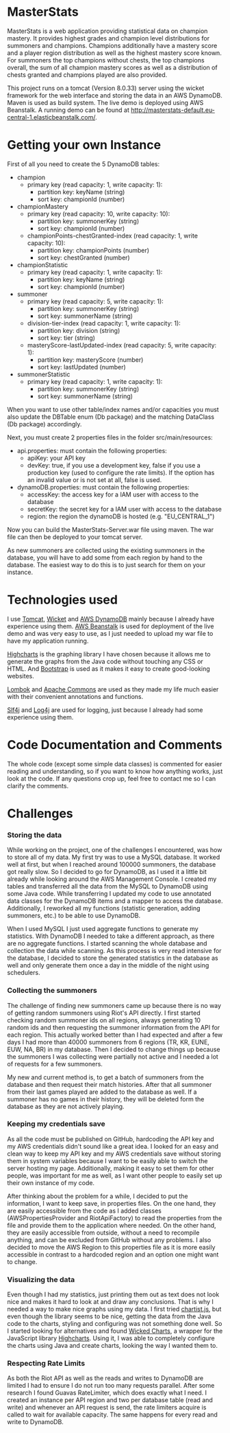 # MasterStats

MasterStats is a web application providing statistical data on champion
mastery. It provides highest grades and champion level distributions
for summoners and champions. Champions additionally have a mastery score
and a player region distribution as well as the highest mastery score known.
For summoners the top champions without chests, the top champions overall,
the sum of all champion mastery scores as well as a distribution of chests
granted and champions played are also provided.

This project runs on a tomcat (Version 8.0.33) server using the wicket framework
for the web interface and storing the data in an AWS DynamoDB. Maven is used as build
system. The live demo is deployed using AWS Beanstalk. A running demo can be found at
http://masterstats-default.eu-central-1.elasticbeanstalk.com/.

# Getting your own Instance
First of all you need to create the 5 DynamoDB tables:
* champion
  * primary key (read capacity: 1, write capacity: 1):
    * partition key: keyName (string)
    * sort key: championId (number)
* championMastery
  * primary key (read capacity: 10, write capacity: 10):
    * partition key: summonerKey (string)
    * sort key: championId (number)
  * championPoints-chestGranted-index (read capacity: 1, write capacity: 10):
    * partition key: championPoints (number)
    * sort key: chestGranted (number)
* championStatistic
  * primary key (read capacity: 1, write capacity: 1):
    * partition key: keyName (string)
    * sort key: championId (number)
* summoner
  * primary key (read capacity: 5, write capacity: 1):
    * partition key: summonerKey (string)
    * sort key: summonerName (string)
  * division-tier-index (read capacity: 1, write capacity: 1):
    * partition key: division (string)
    * sort key: tier (string)
  * masteryScore-lastUpdated-index (read capacity: 5, write capacity: 1):
    * partition key: masteryScore (number)
    * sort key: lastUpdated (number)
* summonerStatistic
  * primary key (read capacity: 1, write capacity: 1):
    * partition key: summonerKey (string)
    * sort key: summonerName (string)

When you want to use other table/index names and/or capacities you must also
update the DBTable enum (Db package) and the matching DataClass (Db package)
accordingly.

Next, you must create 2 properties files in the folder src/main/resources:
* api.properties: must contain the following properties:
  * apiKey: your API key
  * devKey: true, if you use a development key, false if you use a
  production key (used to configure the rate limits). If the option has
  an invalid value or is not set at all, false is used.
* dynamoDB.properties: must contain the following properties:
  * accessKey: the access key for a IAM user with access to the database
  * secretKey: the secret key for a IAM user with access to the database
  * region: the region the dynamoDB is hosted (e.g. "EU_CENTRAL_1")

Now you can build the MasterStats-Server.war file using maven. The war file
can then be deployed to your tomcat server.

As new summoners are collected using the existing summoners in the database,
you will have to add some from each region by hand to the database. The easiest
way to do this is to just search for them on your instance.

# Technologies used

I use [Tomcat](http://tomcat.apache.org/), [Wicket](http://wicket.apache.org/) and [AWS DynamoDB](https://aws.amazon.com/dynamodb) mainly because I already have experience
using them. [AWS Beanstalk](https://aws.amazon.com/elasticbeanstalk) is used for deployment of the live demo and was
very easy to use, as I just needed to upload my war file to have my
application running.

[Highcharts](http://www.highcharts.com/) is the graphing library I have chosen because it allows me to generate the graphs from the Java code without touching any CSS or HTML. And [Bootstrap](http://getbootstrap.com/) is used
as it makes it easy to create good-looking websites.

[Lombok](https://projectlombok.org/) and [Apache Commons](https://commons.apache.org/) are used as they made my life much easier with their
convenient annotations and functions.

[Slf4j](http://www.slf4j.org/) and [Log4j](http://logging.apache.org/log4j) are used for logging, just because I already had some experience using them.

# Code Documentation and Comments

The whole code (except some simple data classes) is commented for easier reading
and understanding, so if you want to know how anything works, just look at
the code. If any questions crop up, feel free to contact me so I can clarify
the comments.

# Challenges

### Storing the data
While working on the project, one of the challenges I encountered, was how to store
all of my data. My first try was to use a MySQL database. It worked well at first,
but when I reached around 100000 summoners, the database got really slow. So I
decided to go for DynamoDB, as I used it a little bit already while looking around
the AWS Management Console. I created my tables and transferred all the data from
the MySQL to DynamoDB using some Java code. While transferring I updated my code to
use annotated data classes for the DynamoDB items and a mapper to access the
database. Additionally, I reworked all my functions (statistic generation, adding
summoners, etc.) to be able to use DynamoDB.

When I used MySQL I just used aggregate functions to generate my statistics. With
DynamoDB I needed to take a different approach, as there are no aggregate functions.
I started scanning the whole database and collection the data while scanning. As this
process is very read intensive for the database, I decided to store the generated
statistics in the database as well and only generate them once a day in the middle of
the night using schedulers.

### Collecting the summoners
The challenge of finding new summoners came up because there is no way of getting
random summoners using Riot's API directly. I first started checking random summoner
ids on all regions, always generating 10 random ids and then requesting the summoner
information from the API for each region. This actually worked better than I had expected
and after a few days I had more than 40000 summoners from 6 regions (TR, KR, EUNE,
EUW, NA, BR) in my database. Then I decided to change things up because the summoners I
was collecting were partially not active and I needed a lot of requests for a few summoners.

My new and current method is, to get a batch of summoners from the database and then request
their match histories. After that all summoner from their last games played are added to the
database as well. If a summoner has no games in their history, they will be deleted form the
database as they are not actively playing.

### Keeping my credentials save
As all the code must be published on GitHub, hardcoding the API key and my AWS credentials
didn't sound like a great idea. I looked for an easy and clean way to keep my API key
and my AWS credentials save without storing them in system variables because I want to be
easily able to switch the server hosting my page. Additionally, making it easy to set them
for other people, was important for me as well, as I want other people to easily set
up their own instance of my code.

After thinking about the problem for a while, I decided to put the information, I want to
keep save, in properties files. On the one hand, they are easily accessible from the code
as I added classes (AWSPropertiesProvider and RiotApiFactory) to read the properties from
the file and provide them to the application where needed. On the other hand, they are easily
accessible from outside, without a need to recompile anything, and can be excluded from GitHub
without any problems. I also decided to move the AWS Region to this properties file
as it is more easily accessible in contrast to a hardcoded region and an option one might want to change.

### Visualizing the data
Even though I had my statistics, just printing them out as text does not look nice and makes it
hard to look at and draw any conclusions. That is why I needed a way to make nice graphs using
my data. I first tried [chartist.js](https://gionkunz.github.io/chartist-js/), but even though the library seems to be nice, getting the data
from the Java code to the charts, styling and configuring was not something done well.
So I started looking for alternatives and found [Wicked Charts](https://github.com/thombergs/wicked-charts), a wrapper for the JavaScript library
[Highcharts](http://www.highcharts.com/). Using it, I was able to completely configure the charts using Java and create charts,
looking the way I wanted them to.


### Respecting Rate Limits
As both the Riot API as well as the reads and writes to DynamoDB are limited I had to ensure I do not
run too many requests parallel. After some research I found Guavas RateLimiter, which does exactly
what I need. I created an instance per API region and two per database table (read and write) and
whenever an API request is send, the rate limiters acquire is called to wait for available capacity.
The same happens for every read and write to DynamoDB.